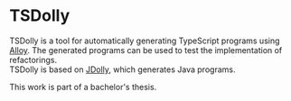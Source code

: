 # TSDolly
TSDolly is a tool for automatically generating TypeScript programs using [Alloy](https://alloytools.org/).
The generated programs can be used to test the implementation of refactorings.  
TSDolly is based on [JDolly](https://github.com/gustavoasoares/jdolly), which generates Java programs.

This work is part of a bachelor's thesis.
